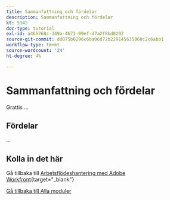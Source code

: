 ```yaml
---
title: Sammanfattning och fördelar
description: Sammanfattning och fördelar
kt: 5342
doc-type: tutorial
exl-id: a465768c-349a-4671-99ef-d7a2f8bd8292
source-git-commit: dd075b0296c6ba06d72b229145635060c2c6abb1
workflow-type: tm+mt
source-wordcount: '24'
ht-degree: 4%

---
```


# Sammanfattning och fördelar

Grattis ...

## Fördelar

...

## Kolla in det här

Gå tillbaka till [Arbetsflödeshantering med Adobe Workfront](./workfront.md){target="_blank"}

[Gå tillbaka till Alla moduler](../../../overview.md)
